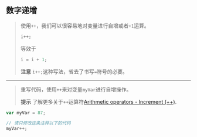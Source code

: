 ## 数字递增

> 使用`++`，我们可以很容易地对变量进行自增或者`+1`运算。
>
> ```js
> i++;
> ```
>
> 等效于
>
> ```js
> i = i + 1;
> ```
>
> **注意**
> `i++;`这种写法，省去了书写`=`符号的必要。

---

> 重写代码，使用`++`来对变量`myVar`进行自增操作。
>
> **提示**
> 了解更多关于`++`运算符[Arithmetic operators - Increment (++)](https://developer.mozilla.org/zh-CN/docs/Web/JavaScript/Reference/Operators/Arithmetic_Operators#递增_()).

```js
var myVar = 87;

// 请只修改这条注释以下的代码
myVar++;
```

